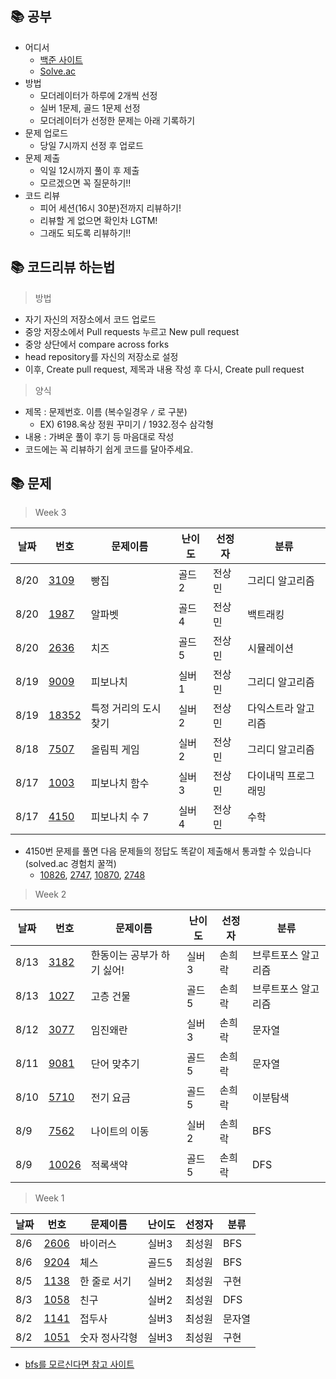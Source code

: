 ## 📚 공부
* 어디서
  * [백준 사이트](https://www.acmicpc.net/)
  * [Solve.ac](https://solved.ac/problems/level)
* 방법
  * 모더레이터가 하루에 2개씩 선정
  * 실버 1문제, 골드 1문제 선정
  * 모더레이터가 선정한 문제는 아래 기록하기
* 문제 업로드
  * 당일 7시까지 선정 후 업로드
* 문제 제출
  * 익일 12시까지 풀이 후 제출
  * 모르겠으면 꼭 질문하기!! 
* 코드 리뷰
  * 피어 세션(16시 30분)전까지 리뷰하기!
  * 리뷰할 게 없으면 확인차 LGTM!
  * 그래도 되도록 리뷰하기!!


## 📚 코드리뷰 하는법
> 방법
* 자기 자신의 저장소에서 코드 업로드 
* 중앙 저장소에서 Pull requests 누르고 New pull request
* 중앙 상단에서 compare across forks
* head repository를 자신의 저장소로 설정
* 이후, Create pull request, 제목과 내용 작성 후 다시, Create pull request
> 양식
* 제목 : 문제번호. 이름 (복수일경우 `/` 로 구분)
  * EX) 6198.옥상 정원 꾸미기 / 1932.정수 삼각형
* 내용 : 가벼운 풀이 후기 등 마음대로 작성 
* 코드에는 꼭 리뷰하기 쉽게 코드를 달아주세요.


## 📚 문제
> Week 3

|날짜|번호|문제이름|난이도|선정자|분류|
|------|---|---|---|---|---|
|8/20|[3109](https://www.acmicpc.net/problem/3109)|빵집|골드 2|전상민|그리디 알고리즘|
|8/20|[1987](https://www.acmicpc.net/problem/1987)|알파벳|골드 4|전상민|백트래킹|
|8/20|[2636](https://www.acmicpc.net/problem/2636)|치즈|골드 5|전상민|시뮬레이션|
|8/19|[9009](https://www.acmicpc.net/problem/9009)|피보나치|실버 1|전상민|그리디 알고리즘|
|8/19|[18352](https://www.acmicpc.net/problem/18352)|특정 거리의 도시 찾기|실버 2|전상민|다익스트라 알고리즘|
|8/18|[7507](https://www.acmicpc.net/problem/7507)|올림픽 게임|실버 2|전상민|그리디 알고리즘|
|8/17|[1003](https://www.acmicpc.net/problem/1003)|피보나치 함수|실버 3|전상민|다이내믹 프로그래밍|
|8/17|[4150](https://www.acmicpc.net/problem/4150)|피보나치 수 7|실버 4|전상민|수학|
* 4150번 문제를 풀면 다음 문제들의 정답도 똑같이 제출해서 통과할 수 있습니다 (solved.ac 경험치 꿀꺽)
  * [10826](https://www.acmicpc.net/problem/10826), [2747](https://www.acmicpc.net/problem/2747), [10870](https://www.acmicpc.net/problem/10870), [2748](https://www.acmicpc.net/problem/2748)

> Week 2  

|날짜|번호|문제이름|난이도|선정자|분류|
|------|---|---|---|---|---|
|8/13|[3182](https://www.acmicpc.net/problem/3182)|한동이는 공부가 하기 싫어!|실버3|손희락|브루트포스 알고리즘|
|8/13|[1027](https://www.acmicpc.net/problem/1027)|고층 건물|골드5|손희락|브루트포스 알고리즘|
|8/12|[3077](https://www.acmicpc.net/problem/3077)|임진왜란|실버3|손희락|문자열|
|8/11|[9081](https://www.acmicpc.net/problem/9081)|단어 맞추기|골드5|손희락|문자열|
|8/10|[5710](https://www.acmicpc.net/problem/5710)|전기 요금|골드5|손희락|이분탐색|
|8/9|[7562](https://www.acmicpc.net/problem/7562)|나이트의 이동|실버2|손희락|BFS|
|8/9|[10026](https://www.acmicpc.net/problem/10026)|적록색약|골드5|손희락|DFS|

> Week 1  

|날짜|번호|문제이름|난이도|선정자|분류|
|------|---|---|---|---|---|
|8/6|[2606](https://www.acmicpc.net/problem/2606)|바이러스|실버3|최성원|BFS|
|8/6|[9204](https://www.acmicpc.net/problem/9204)|체스|골드5|최성원|BFS|
|8/5|[1138](https://www.acmicpc.net/problem/1138)|한 줄로 서기|실버2|최성원|구현|
|8/3|[1058](https://www.acmicpc.net/problem/1058)|친구|실버2|최성원|DFS|
|8/2|[1141](https://www.acmicpc.net/problem/1141)|접두사|실버3|최성원|문자열|
|8/2|[1051](https://www.acmicpc.net/problem/1051)|숫자 정사각형|실버3|최성원|구현|


* [bfs를 모르신다면 참고 사이트](https://cyc1am3n.github.io/2019/04/26/bfs_dfs_with_python.html)
